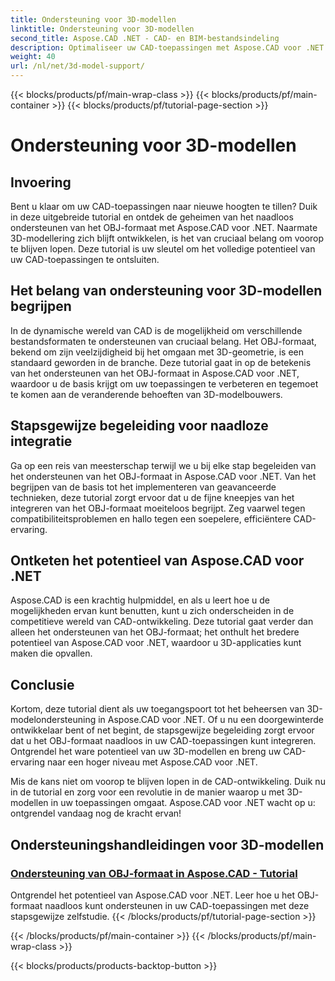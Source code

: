 ```yaml
---
title: Ondersteuning voor 3D-modellen
linktitle: Ondersteuning voor 3D-modellen
second_title: Aspose.CAD .NET - CAD- en BIM-bestandsindeling
description: Optimaliseer uw CAD-toepassingen met Aspose.CAD voor .NET! Beheers de kunst van het naadloos ondersteunen van het OBJ-formaat en ontgrendel zo het volledige potentieel van uw 3D-modellen.
weight: 40
url: /nl/net/3d-model-support/
---
```


{{< blocks/products/pf/main-wrap-class >}}
{{< blocks/products/pf/main-container >}}
{{< blocks/products/pf/tutorial-page-section >}}

# Ondersteuning voor 3D-modellen


## Invoering

Bent u klaar om uw CAD-toepassingen naar nieuwe hoogten te tillen? Duik in deze uitgebreide tutorial en ontdek de geheimen van het naadloos ondersteunen van het OBJ-formaat met Aspose.CAD voor .NET. Naarmate 3D-modellering zich blijft ontwikkelen, is het van cruciaal belang om voorop te blijven lopen. Deze tutorial is uw sleutel om het volledige potentieel van uw CAD-toepassingen te ontsluiten.

## Het belang van ondersteuning voor 3D-modellen begrijpen

In de dynamische wereld van CAD is de mogelijkheid om verschillende bestandsformaten te ondersteunen van cruciaal belang. Het OBJ-formaat, bekend om zijn veelzijdigheid bij het omgaan met 3D-geometrie, is een standaard geworden in de branche. Deze tutorial gaat in op de betekenis van het ondersteunen van het OBJ-formaat in Aspose.CAD voor .NET, waardoor u de basis krijgt om uw toepassingen te verbeteren en tegemoet te komen aan de veranderende behoeften van 3D-modelbouwers.

## Stapsgewijze begeleiding voor naadloze integratie

Ga op een reis van meesterschap terwijl we u bij elke stap begeleiden van het ondersteunen van het OBJ-formaat in Aspose.CAD voor .NET. Van het begrijpen van de basis tot het implementeren van geavanceerde technieken, deze tutorial zorgt ervoor dat u de fijne kneepjes van het integreren van het OBJ-formaat moeiteloos begrijpt. Zeg vaarwel tegen compatibiliteitsproblemen en hallo tegen een soepelere, efficiëntere CAD-ervaring.

## Ontketen het potentieel van Aspose.CAD voor .NET

Aspose.CAD is een krachtig hulpmiddel, en als u leert hoe u de mogelijkheden ervan kunt benutten, kunt u zich onderscheiden in de competitieve wereld van CAD-ontwikkeling. Deze tutorial gaat verder dan alleen het ondersteunen van het OBJ-formaat; het onthult het bredere potentieel van Aspose.CAD voor .NET, waardoor u 3D-applicaties kunt maken die opvallen.

## Conclusie

Kortom, deze tutorial dient als uw toegangspoort tot het beheersen van 3D-modelondersteuning in Aspose.CAD voor .NET. Of u nu een doorgewinterde ontwikkelaar bent of net begint, de stapsgewijze begeleiding zorgt ervoor dat u het OBJ-formaat naadloos in uw CAD-toepassingen kunt integreren. Ontgrendel het ware potentieel van uw 3D-modellen en breng uw CAD-ervaring naar een hoger niveau met Aspose.CAD voor .NET.

Mis de kans niet om voorop te blijven lopen in de CAD-ontwikkeling. Duik nu in de tutorial en zorg voor een revolutie in de manier waarop u met 3D-modellen in uw toepassingen omgaat. Aspose.CAD voor .NET wacht op u: ontgrendel vandaag nog de kracht ervan!
## Ondersteuningshandleidingen voor 3D-modellen
### [Ondersteuning van OBJ-formaat in Aspose.CAD - Tutorial](./supporting-obj-format-in-aspose-cad/)
Ontgrendel het potentieel van Aspose.CAD voor .NET. Leer hoe u het OBJ-formaat naadloos kunt ondersteunen in uw CAD-toepassingen met deze stapsgewijze zelfstudie.
{{< /blocks/products/pf/tutorial-page-section >}}

{{< /blocks/products/pf/main-container >}}
{{< /blocks/products/pf/main-wrap-class >}}

{{< blocks/products/products-backtop-button >}}
